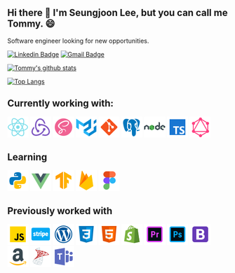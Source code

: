 ## Hi there 👋 I'm Seungjoon Lee, but you can call me Tommy. 😄

Software engineer looking for new opportunities.

[![Linkedin Badge](https://img.shields.io/badge/-LinkedIn-blue?style=flat-square&logo=Linkedin&logoColor=white&link=https://www.linkedin.com/in/sjtommylee//)](https://www.linkedin.com/in/sjtommylee//)
[![Gmail Badge](https://img.shields.io/badge/-Gmail-d14836?style=flat-square&logo=Gmail&logoColor=white&link=mailto:sjtommylee@gmail.com)](mailto:sjtommylee@gmail.com)

[![Tommy's github stats](https://github-readme-stats.vercel.app/api?username=sjtommylee&show_icons=true&hide=contribs,issues,stars)](https://github.com/sjtommylee)

[![Top Langs](https://github-readme-stats.vercel.app/api/top-langs/?username=sjtommylee&layout=compact)](https://github.com/sjtommylee)

## Currently working with:

<a href="https://reactjs.org/" title="React"> <img alt="" src="assets/icons8-react-native-48.png" /></a>
<a href="https://redux.js.org/" title="React"> <img alt="" src="assets/icons8-redux-48.png" /></a>
<a href="https://sass-lang.com/" title="React"> <img alt="" src="assets/icons8-sass-avatar-48.png" /></a>
<a href="https://material-ui.com/" title="React"> <img alt="" src="assets/icons8-material-ui-48.png" /></a>
<a href="https://git-scm.com/" title="React"> <img alt="" src="assets/icons8-git-48.png" /></a>
<a href="https://www.postgresql.org/docs/" title="React"> <img alt="" src="assets/icons8-postgresql-48.png" /></a>
<a href="https://nodejs.org/en/" title="React"> <img alt="" src="assets/icons8-nodejs-48.png" /></a>
<a href="https://www.typescriptlang.org/docs/" title="React"> <img alt="" src="assets/icons8-typescript-48.png" /></a>
<a href="https://graphql.org/" title="React"> <img alt="" src="assets/icons8-graphql-48.png" /></a>

## Learning

<a href="https://docs.python.org/3/" title="React"> <img alt="" src="assets/icons8-python-48.png" /></a>
<a href="https://vuejs.org/" title="React"> <img alt="" src="assets/icons8-vue-js-48.png" /></a>
<a href="https://www.tensorflow.org/js" title="React"> <img alt="" src="assets/icons8-tensorflow-48.png" /></a>
<a href="https://firebase.google.com/" title="React"> <img alt="" src="assets/icons8-firebase-48.png" /></a>
<a href="https://www.figma.com/" title="React"> <img alt="" src="assets/icons8-figma-48.png" /></a>

## Previously worked with

<a href="https://www.javascript.com/" title="React"> <img alt="" src="assets/icons8-javascript-48.png" /></a>
<a href="https://stripe.com/" title="React"> <img alt="" src="assets/icons8-stripe-48.png" /></a>
<a href="https://wordpress.com/" title="React"> <img alt="" src="assets/icons8-wordpress-48.png" /></a>
<a href="https://www.w3schools.com/css/" title="React"> <img alt="" src="assets/icons8-css3-48.png" /></a>
<a href="https://developer.mozilla.org/en-US/docs/Web/Guide/HTML/HTML5" title="React"> <img alt="" src="assets/icons8-html-5-48.png" /></a>
<a href="https://www.shopify.com/" title="React"> <img alt="" src="assets/icons8-shopify-48.png" /></a>
<a href="https://www.adobe.com/" title="React"> <img alt="" src="assets/icons8-adobe-premiere-pro-48.png" /></a>
<a href="https://www.adobe.com/" title="React"> <img alt="" src="assets/icons8-adobe-photoshop-48.png" /></a>
<a href="https://getbootstrap.com/" title="React"> <img alt="" src="assets/icons8-bootstrap-48.png" /></a>
<a href="https://sellercentral.amazon.com/" title="React"> <img alt="" src="assets/icons8-amazon-48.png" /></a>
<a href="https://www.microsoft.com/en-us/sql-server/sql-server-downloads" title="React"> <img alt="" src="assets/icons8-microsoft-sql-server-48.png" /></a>
<a href="https://www.office.com/" title="React"> <img alt="" src="assets/icons8-microsoft-teams-48.png" /></a>

<!--
**sjtommylee/sjtommylee** is a ✨ _special_ ✨ repository because its `README.md` (this file) appears on your GitHub profile.

Here are some ideas to get you started:

- 🔭 I’m currently working on ...
- 🌱 I’m currently learning ...
- 👯 I’m looking to collaborate on ...
- 🤔 I’m looking for help with ...
- 💬 Ask me about ...
- 📫 How to reach me: ...
- 😄 Pronouns: ...
- ⚡ Fun fact: ...
-->
